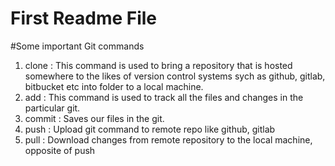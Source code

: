 # First Readme File 

#Some important Git commands 
1. clone : This command is used to bring a repository that is hosted somewhere to the likes of version control systems sych as github, gitlab, bitbucket etc into folder to a local machine.
2. add : This command is used to track all the files and changes in the particular git.
3. commit : Saves our files in the git.
4. push : Upload git command to remote repo like github, gitlab
5. pull : Download changes from remote repository to the local machine, opposite of push 
